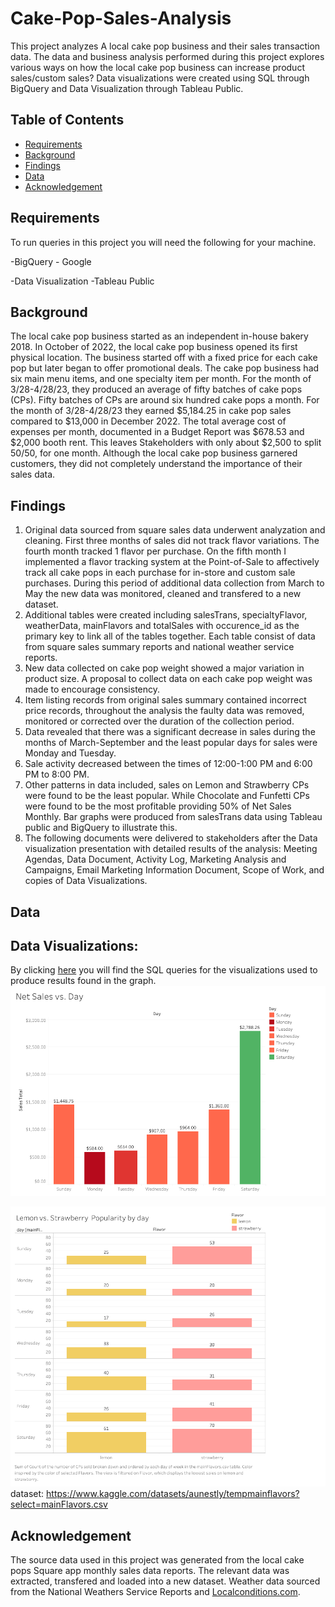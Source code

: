 # Cake-Pop-Sales-Analysis

This project analyzes A local cake pop business and their sales transaction data. The data and business analysis performed during this project explores various ways on how the local cake pop business can increase product sales/custom sales? Data visualizations were created using SQL through BigQuery and Data Visualization through Tableau Public. 

## Table of Contents
+ [Requirements](#requirements)
+ [Background](#background)
+ [Findings](#findings)
+ [Data](#data)
+ [Acknowledgement](#Acknowledgement)


## Requirements
To run queries in this project you will need the following for your machine.

-BigQuery - Google

-Data Visualization -Tableau Public

## Background

The local cake pop business started as an independent in-house bakery 2018. In October of 2022, the local cake pop business opened its first physical location. The business started off with a fixed price for each cake pop but later began to offer promotional deals. The cake pop business had six main menu items, and one specialty item per month. For the month of 3/28-4/28/23, they produced an average of fifty batches of cake pops (CPs). Fifty batches of CPs are around six hundred cake pops a month. For the month of 3/28-4/28/23 they earned $5,184.25 in cake pop sales compared to $13,000 in December 2022. The total average cost of expenses per month, documented in a Budget Report was $678.53 and $2,000 booth rent.  This leaves Stakeholders with only about $2,500 to split 50/50, for one month. Although the local cake pop business garnered customers, they did not completely understand the importance of their sales data. 

## Findings
1. Original data sourced from square sales data underwent analyzation and cleaning. First three months of sales did not track flavor variations. The fourth month tracked 1 flavor per purchase. On the fifth month I implemented a flavor tracking system at the Point-of-Sale to affectively track all cake pops in each purchase for in-store and custom sale purchases. During this period of additional data collection from March to May the new data was monitored, cleaned and transfered to a new dataset.
2. Additional tables were created including salesTrans, specialtyFlavor, weatherData, mainFlavors and totalSales with occurence_id as the primary key to link all of the tables together. Each table consist of data from square sales summary reports and national weather service reports.
3. New data collected on cake pop weight showed a major variation in product size. A proposal to collect data on each cake pop weight was made to encourage consistency. 
4. Item listing records from original sales summary contained incorrect price records, throughout the analysis the faulty data was removed, monitored or corrected over the duration of the collection period.
5. Data revealed that there was a significant decrease in sales during the months of March-September and the least popular days for sales were Monday and Tuesday.
6. Sale activity decreased between the times of 12:00-1:00 PM and 6:00 PM to 8:00 PM.
7. Other patterns in data included, sales on Lemon and Strawberry CPs were found to be the least popular. While Chocolate and Funfetti CPs were found to be the most profitable providing 50% of Net Sales Monthly. Bar graphs were produced from salesTrans data using Tableau public and BigQuery to illustrate this.
8. The following documents were delivered to stakeholders after the Data visualization presentation with detailed results of the analysis: Meeting Agendas,  Data Document, Activity Log, Marketing Analysis and Campaigns, Email Marketing Information Document, Scope of Work, and copies of Data Visualizations.

## Data 

## Data Visualizations: 

By clicking [here](https://github.com/Aunestly/Cake-Pop-Sales-Analysis/blob/main/Data-Visualization) you will find the SQL queries for the visualizations used to produce results found in the graph.
![data viz](https://github.com/Aunestly/Cake-Pop-Sales-Analysis/blob/main/images/Dashboard1.png)

![data viz](https://github.com/Aunestly/Cake-Pop-Sales-Analysis/blob/main/images/Dashboard2.png)
dataset: https://www.kaggle.com/datasets/aunestly/tempmainflavors?select=mainFlavors.csv

## Acknowledgement
The source data used in this project was generated from the local cake pops Square app monthly sales data reports. The relevant data was extracted, transfered and loaded into a new dataset. Weather data sourced from the National Weathers Service Reports and [Localconditions.com](https://www.localconditions.com/weather-kenwood-ohio/oh334/past.php).

